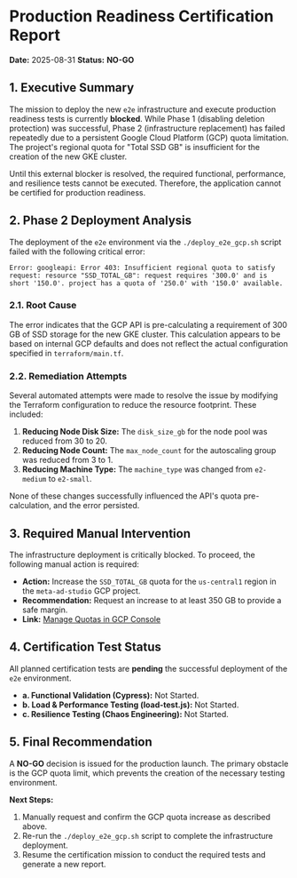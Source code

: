 # Production Readiness Certification Report

**Date:** 2025-08-31
**Status:** **NO-GO**

## 1. Executive Summary

The mission to deploy the new `e2e` infrastructure and execute production readiness tests is currently **blocked**. While Phase 1 (disabling deletion protection) was successful, Phase 2 (infrastructure replacement) has failed repeatedly due to a persistent Google Cloud Platform (GCP) quota limitation. The project's regional quota for "Total SSD GB" is insufficient for the creation of the new GKE cluster.

Until this external blocker is resolved, the required functional, performance, and resilience tests cannot be executed. Therefore, the application cannot be certified for production readiness.

## 2. Phase 2 Deployment Analysis

The deployment of the `e2e` environment via the `./deploy_e2e_gcp.sh` script failed with the following critical error:

```
Error: googleapi: Error 403: Insufficient regional quota to satisfy request: resource "SSD_TOTAL_GB": request requires '300.0' and is short '150.0'. project has a quota of '250.0' with '150.0' available.
```

### 2.1. Root Cause

The error indicates that the GCP API is pre-calculating a requirement of 300 GB of SSD storage for the new GKE cluster. This calculation appears to be based on internal GCP defaults and does not reflect the actual configuration specified in `terraform/main.tf`.

### 2.2. Remediation Attempts

Several automated attempts were made to resolve the issue by modifying the Terraform configuration to reduce the resource footprint. These included:

1.  **Reducing Node Disk Size:** The `disk_size_gb` for the node pool was reduced from 30 to 20.
2.  **Reducing Node Count:** The `max_node_count` for the autoscaling group was reduced from 3 to 1.
3.  **Reducing Machine Type:** The `machine_type` was changed from `e2-medium` to `e2-small`.

None of these changes successfully influenced the API's quota pre-calculation, and the error persisted.

## 3. Required Manual Intervention

The infrastructure deployment is critically blocked. To proceed, the following manual action is required:

- **Action:** Increase the `SSD_TOTAL_GB` quota for the `us-central1` region in the `meta-ad-studio` GCP project.
- **Recommendation:** Request an increase to at least 350 GB to provide a safe margin.
- **Link:** [Manage Quotas in GCP Console](https://console.cloud.google.com/iam-admin/quotas?usage=USED&project=meta-ad-studio)

## 4. Certification Test Status

All planned certification tests are **pending** the successful deployment of the `e2e` environment.

- **a. Functional Validation (Cypress):** Not Started.
- **b. Load & Performance Testing (load-test.js):** Not Started.
- **c. Resilience Testing (Chaos Engineering):** Not Started.

## 5. Final Recommendation

A **NO-GO** decision is issued for the production launch. The primary obstacle is the GCP quota limit, which prevents the creation of the necessary testing environment.

**Next Steps:**
1.  Manually request and confirm the GCP quota increase as described above.
2.  Re-run the `./deploy_e2e_gcp.sh` script to complete the infrastructure deployment.
3.  Resume the certification mission to conduct the required tests and generate a new report.
